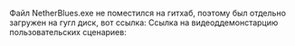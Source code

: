 Файл NetherBlues.exe не поместился на гитхаб, поэтому был отдельно загружен на гугл диск, вот ссылка:
Ссылка на видеоддемонстарцию пользовательских сценариев: 

